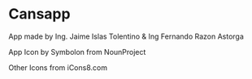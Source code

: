 # Cansapp

App made by Ing. Jaime Islas Tolentino & Ing Fernando Razon Astorga

App Icon by Symbolon from NounProject

Other Icons from iCons8.com

